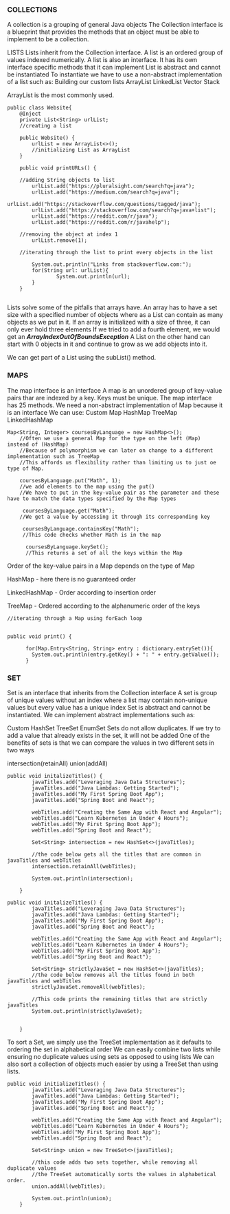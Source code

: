 ###  COLLECTIONS

A collection is a grouping of general Java objects
The Collection interface is a blueprint that provides the methods that an object must be able to implement to be a collection.

LISTS
Lists inherit from the Collection  interface.
A list is an ordered group of values indexed numerically.
A list is also an interface. It has its own interface specific methods that it can implement
List is abstract and cannot be instantiated
To instantiate we have to use a non-abstract implementation of a list such as:
Building our custom lists
ArrayList
LinkedList
Vector
Stack

ArrayList is the most commonly used.
```
public class Website{
    @Inject
    private List<String> urlList;
    //creating a list

    public Website() {
        urlList = new ArrayList<>();
        //initializing List as ArrayList
    }

    public void printURLs() {
    
    //adding String objects to list
        urlList.add("https://pluralsight.com/search?q=java");
        urlList.add("https://medium.com/search?q=java");
        urlList.add("https://stackoverflow.com/questions/tagged/java");
        urlList.add("https://stackoverflow.com/search?q=java+list");
        urlList.add("https://reddit.com/r/java");
        urlList.add("https://reddit.com/r/javahelp");
        
    //removing the object at index 1
        urlList.remove(1);
        
    //iterating through the list to print every objects in the list

        System.out.println("Links from stackoverflow.com:");
        for(String url: urlList){
                System.out.println(url);
        }
    }
    
```

Lists solve some of the pitfalls that arrays have.
An array has to have a set size with a specified number of objects where as a List can contain as many objects as we put in it.
If an array is initialized with a size of three, it can only ever hold three elements
If we tried to add a fourth element, we would get an _**ArrayIndexOutOfBoundsException**_
A List on the other hand can start with 0 objects in it and continue to grow as we add objects into it.

We can get part of a List using the subList() method.


###   MAPS
The map interface is an interface
A map is an unordered group of key-value pairs thar are indexed by a key.
Keys must be unique.
The map interface has 25 methods.
We need a non-abstract implementation of Map because it is an interface
We can use:
Custom Map
HashMap
TreeMap
LinkedHashMap

```
Map<String, Integer> coursesByLanguage = new HashMap<>();
    //Often we use a general Map for the type on the left (Map) instead of (HashMap)
    //Because of polymorphism we can later on change to a different implementation such as TreeMap
    //This affords us flexibility rather than limiting us to just oe type of Map.

    coursesByLanguage.put("Math", 1);
    //we add elements to the map using the put()
    //We have to put in the key-value pair as the parameter and these have to match the data types specified by the Map types

     coursesByLanguage.get("Math");
    //We get a value by accessing it through its corresponding key

     coursesByLanguage.containsKey("Math");
     //This code checks whether Math is in the map

      coursesByLanguage.keySet();
      //This returns a set of all the keys within the Map
```

Order of the key-value pairs in a Map depends on the type of Map

HashMap - here there is no guaranteed order

LinkedHashMap - Order according to insertion order

TreeMap - Ordered according to the alphanumeric order of the keys

```
//iterating through a Map using forEach loop


public void print() {

      for(Map.Entry<String, String> entry : dictionary.entrySet()){
        System.out.println(entry.getKey() + ": " + entry.getValue());
      }
```


###   SET
Set is an interface that inherits from the Collection interface
A set is group of unique values without an index where a list may contain non-unique values but every value has a unique index
Set is abstract and cannot be instantiated.
We can implement abstract implementations such as:

Custom
HashSet
TreeSet
EnumSet
Sets do not allow duplicates. If we try to add a value that already exists in the set, it will not be added
One of the benefits of sets is that we can compare the values in two different sets in two ways

intersection(retainAll)
union(addAll)

```
public void initalizeTitles() {
        javaTitles.add("Leveraging Java Data Structures");
        javaTitles.add("Java Lambdas: Getting Started");
        javaTitles.add("My First Spring Boot App");
        javaTitles.add("Spring Boot and React");

        webTitles.add("Creating the Same App with React and Angular");
        webTitles.add("Learn Kubernetes in Under 4 Hours");
        webTitles.add("My First Spring Boot App");
        webTitles.add("Spring Boot and React");

        Set<String> intersection = new HashSet<>(javaTitles);
        
        //the code below gets all the titles that are common in javaTitles and webTitles
        intersection.retainAll(webTitles);

        System.out.println(intersection);

    }
```

```
public void initalizeTitles() {
        javaTitles.add("Leveraging Java Data Structures");
        javaTitles.add("Java Lambdas: Getting Started");
        javaTitles.add("My First Spring Boot App");
        javaTitles.add("Spring Boot and React");

        webTitles.add("Creating the Same App with React and Angular");
        webTitles.add("Learn Kubernetes in Under 4 Hours");
        webTitles.add("My First Spring Boot App");
        webTitles.add("Spring Boot and React");

        Set<String> strictlyJavaSet = new HashSet<>(javaTitles);
        //the code below removes all the titles found in both javaTitles and webTitles
        strictlyJavaSet.removeAll(webTitles);
        
        //This code prints the remaining titles that are strictly javaTitles
        System.out.println(strictlyJavaSet);


    }
```
To sort a Set, we simply use the TreeSet implementation as it defaults to ordering the set in alphabetical order
We can easily combine two lists while ensuring no duplicate values using sets as opposed to using lists
We can also sort a collection of objects much easier by using a TreeSet than using lists.

```
public void initializeTitles() {
        javaTitles.add("Leveraging Java Data Structures");
        javaTitles.add("Java Lambdas: Getting Started");
        javaTitles.add("My First Spring Boot App");
        javaTitles.add("Spring Boot and React");

        webTitles.add("Creating the Same App with React and Angular");
        webTitles.add("Learn Kubernetes in Under 4 Hours");
        webTitles.add("My First Spring Boot App");
        webTitles.add("Spring Boot and React");

        Set<String> union = new TreeSet<>(javaTitles);
        
        //this code adds two sets together, while removing all duplicate values
        //the TreeSet automatically sorts the values in alphabetical order.
        union.addAll(webTitles);

        System.out.println(union);
    }
```




